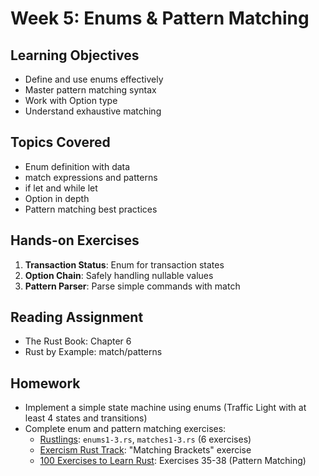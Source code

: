 # Week 5: Enums & Pattern Matching

## Learning Objectives

- Define and use enums effectively
- Master pattern matching syntax
- Work with Option<T> type
- Understand exhaustive matching

## Topics Covered

- Enum definition with data
- match expressions and patterns
- if let and while let
- Option<T> in depth
- Pattern matching best practices

## Hands-on Exercises

1. **Transaction Status**: Enum for transaction states
2. **Option Chain**: Safely handling nullable values
3. **Pattern Parser**: Parse simple commands with match

## Reading Assignment

- The Rust Book: Chapter 6
- Rust by Example: match/patterns

## Homework

- Implement a simple state machine using enums (Traffic Light with at least 4 states and transitions)
- Complete enum and pattern matching exercises:
  - [Rustlings](https://github.com/rust-lang/rustlings): `enums1-3.rs`, `matches1-3.rs` (6 exercises)
  - [Exercism Rust Track](https://exercism.org/tracks/rust): "Matching Brackets" exercise
  - [100 Exercises to Learn Rust](https://rust-exercises.com/100-exercises/): Exercises 35-38 (Pattern Matching)
